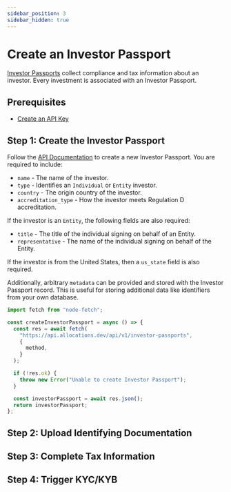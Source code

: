 ```yaml
---
sidebar_position: 3
sidebar_hidden: true
---
```


# Create an Investor Passport

[Investor Passports](/docs/concepts/investor-passport) collect compliance and tax information about an investor. Every investment is associated with an Investor Passport.

## Prerequisites

- [Create an API Key](/docs/tutorials/create-api-key)

## Step 1: Create the Investor Passport

Follow the [API Documentation](/api/create-investor-passport) to create a new Investor Passport. You are required to include:

- `name` - The name of the investor.
- `type` - Identifies an `Individual` or `Entity` investor.
- `country` - The origin country of the investor.
- `accreditation_type` - How the investor meets Regulation D accreditation.

If the investor is an `Entity`, the following fields are also required:

- `title` - The title of the individual signing on behalf of an Entity.
- `representative` - The name of the individual signing on behalf of the Entity.

If the investor is from the United States, then a `us_state` field is also required.

Additionally, arbitrary `metadata` can be provided and stored with the Investor Passport record. This is useful for storing additional data like identifiers from your own database.

```ts
import fetch from "node-fetch";

const createInvestorPassport = async () => {
  const res = await fetch(
    "https://api.allocations.dev/api/v1/investor-passports",
    {
      method,
    }
  );

  if (!res.ok) {
    throw new Error("Unable to create Investor Passport");
  }

  const investorPassport = await res.json();
  return investorPassport;
};
```

## Step 2: Upload Identifying Documentation

## Step 3: Complete Tax Information

## Step 4: Trigger KYC/KYB
